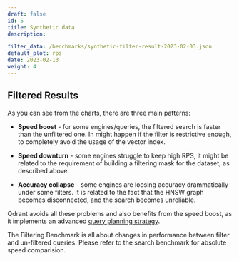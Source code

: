 ```yaml
---
draft: false
id: 5
title: Synthetic data
description: 

filter_data: /benchmarks/synthetic-filter-result-2023-02-03.json
default_plot: rps
date: 2023-02-13
weight: 4
---
```



## Filtered Results

As you can see from the charts, there are three main patterns:

- **Speed boost** - for some engines/queries, the filtered search is faster than the unfiltered one. In might happen if the filter is restrictive enough, to completely avoid the usage of the vector index.

- **Speed downturn** - some engines struggle to keep high RPS, it might be related to the requirement of building a filtering mask for the dataset, as described above.

- **Accuracy collapse** - some engines are loosing accuracy drammatically under some filters. It is related to the fact that the HNSW graph becomes disconnected, and the search becomes unreliable.

Qdrant avoids all these problems and also benefits from the speed boost, as it implements an advanced [query planning strategy](/documentation/search/#query-planning).

<aside role="status">The Filtering Benchmark is all about changes in performance between filter and un-filtered queries. Please refer to the search benchmark for absolute speed comparision.</aside>
